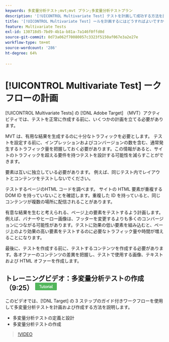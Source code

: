 ```yaml
---
keywords: 多変量分析テスト;mvt;mvt プラン;多変量分析テストプラン
description: '[!UICONTROL Multivariate Test] テストを計画して成功する方法を説明します  [!DNL Adobe Target]  テストを計画して成功する方法を説明します。'
title: '[!UICONTROL Multivariate Test] ールを計画するにはどうすればよいですか？'
feature: Multivariate Tests
exl-id: 130718d5-7bd9-4b1a-b81a-7a146f0ffd0d
source-git-commit: 0d73a062f70080057c3323f5150af067e3a2e27e
workflow-type: tm+mt
source-wordcount: '286'
ht-degree: 64%

---
```


# [!UICONTROL Multivariate Test] ークフローの計画

[!UICONTROL Multivariate Tests] の [!DNL Adobe Target] （MVT）アクティビティでは、テストを正常に作成する前に、いくつかの計画を立てる必要があります。

MVT は、有用な結果を生成するのに十分なトラフィックを必要とします。 テストを設定する前に、インプレッションおよびコンバージョンの数を含む、通常発生するトラフィック量を把握しておく必要があります。この情報があると、サイトのトラフィックを超える要件を持つテストを設計する可能性を減らすことができます。

要素は互いに独立している必要があります。 例えば、同じテスト内でレイアウトとコンテンツをテストしないでください。

テストするページのHTML コードを調べます。 サイトの HTML 要素が重複する DOM ID を持っていないことを確認します。重複した ID を持っていると、同じコンテンツが複数の場所に配信されることがあります。

有意な結果を生むと考えられる、ページ上の要素をテストするよう計画します。例えば、バナーやヒーロー画像は、フッターを変更するよりも多くのコンバージョンにつながる可能性があります。テストに効果の低い要素を組み込むと、ページ上のより効果の高い要素をテストするのに必要なトラフィック量や時間が増えることになります。

最後に、テストを作成する前に、テストするコンテンツを作成する必要があります。各オファーのコンテンツの差異を把握し、テストで使用する画像、テキストおよび HTML オファーを作成します。

## トレーニングビデオ：多変量分析テストの作成（9:25） ![ チュートリアルバッジ ](/help/main/assets/tutorial.png)

このビデオでは、[!DNL Target] の 3 ステップのガイド付きワークフローを使用して多変量分析テストを計画および作成する方法を説明します。

* 多変量分析テストの定義と設計
* 多変量分析テストの作成

>[!VIDEO](https://video.tv.adobe.com/v/17395)
